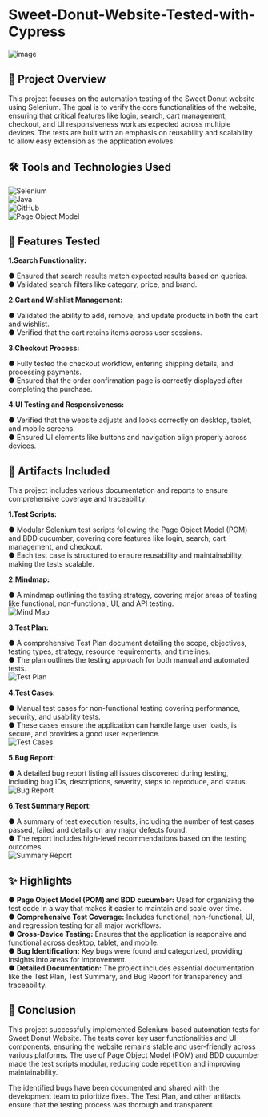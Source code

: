 # Sweet-Donut-Website-Tested-with-Cypress

![image](https://github.com/user-attachments/assets/fcb2c835-aa31-4ab0-ad83-1bb133b6c53e)


## 📌 Project Overview
This project focuses on the automation testing of the Sweet Donut website using Selenium. The goal is to verify the core functionalities of the website, ensuring that critical features like login, search, cart management, checkout, and UI responsiveness work as expected across multiple devices. The tests are built with an emphasis on reusability and scalability to allow easy extension as the application evolves.

## 🛠️ Tools and Technologies Used

![Selenium]( https://img.shields.io/badge/Cypress-Testing-blue) <br/>
![Java]( https://img.shields.io/badge/JavaScript-Language-yellow)  <br/>
![GitHub]( https://img.shields.io/badge/GitHub-Version_Control-4183CA)   <br/>
![Page Object Model]( https://img.shields.io/badge/Page_Object_Model-Framework-00A859)  <br/>

## 📂 Features Tested
**1.Search Functionality:**

&#x25CF;  Ensured that search results match expected results based on queries.  <br/>
&#x25CF;  Validated search filters like category, price, and brand.  <br/>

**2.Cart and Wishlist Management:**

&#x25CF;  Validated the ability to add, remove, and update products in both the cart and wishlist.  <br/>
&#x25CF;  Verified that the cart retains items across user sessions.  <br/>

**3.Checkout Process:**

&#x25CF;  Fully tested the checkout workflow, entering shipping details, and processing payments.  <br/>
&#x25CF;  Ensured that the order confirmation page is correctly displayed after completing the purchase.  <br/>

**4.UI Testing and Responsiveness:**

&#x25CF;  Verified that the website adjusts and looks correctly on desktop, tablet, and mobile screens.  <br/>
&#x25CF;  Ensured UI elements like buttons and navigation align properly across devices.  <br/>

## 📄 Artifacts Included

This project includes various documentation and reports to ensure comprehensive coverage and traceability: <br/>

**1.Test Scripts:**

&#x25CF; Modular Selenium test scripts following the Page Object Model (POM) and BDD cucumber, covering core features like login, search, cart management, and checkout. <br/>
&#x25CF; Each test case is structured to ensure reusability and maintainability, making the tests scalable.  <br/>

**2.Mindmap:**

&#x25CF; A mindmap outlining the testing strategy, covering major areas of testing like functional, non-functional, UI, and API testing. <br/>
![Mind Map](https://drive.google.com/file/d/14MuYO6YlQYqrErTzTeiPMEUtdbVJUYuV/view?usp=drive_link) <br/>

**3.Test Plan:**

&#x25CF; A comprehensive Test Plan document detailing the scope, objectives, testing types, strategy, resource requirements, and timelines. <br/>
&#x25CF; The plan outlines the testing approach for both manual and automated tests.  <br/>
![Test Plan](https://docs.google.com/document/d/1bRtZxd-2Xum98cZUfRjTCSiRWN66Tm48GOyQ0o6c8LM/edit?usp=drive_link) <br/>

**4.Test Cases:**

&#x25CF; Manual test cases for non-functional testing covering performance, security, and usability tests. <br/>
&#x25CF; These cases ensure the application can handle large user loads, is secure, and provides a good user experience.  <br/>
![Test Cases](https://drive.google.com/file/d/1h2t2ZOCTT8Q2qbTaggwp7Olz2IX7RpIZ/view?usp=drive_link) <br/>

**5.Bug Report:**

&#x25CF; A detailed bug report listing all issues discovered during testing, including bug IDs, descriptions, severity, steps to reproduce, and status. <br/>
![Bug Report](https://drive.google.com/file/d/1NchsExNUsney_-fHIYQPFnuyivxp69Co/view?usp=sharing)  <br/>

**6.Test Summary Report:**

&#x25CF; A summary of test execution results, including the number of test cases passed, failed and details on any major defects found. <br/>
&#x25CF; The report includes high-level recommendations based on the testing outcomes.  <br/>
![Summary Report](https://docs.google.com/document/d/1fh1fL9UGnDbrk_grt_KPwsoOApu9BddGXLb3GXWHmDg/edit?usp=drive_link)

## ✨ Highlights

&#x25CF; **Page Object Model (POM) and BDD cucumber:** Used for organizing the test code in a way that makes it easier to maintain and scale over time.<br/>
&#x25CF; **Comprehensive Test Coverage:** Includes functional, non-functional, UI, and regression testing for all major workflows.<br/>
&#x25CF; **Cross-Device Testing:** Ensures that the application is responsive and functional across desktop, tablet, and mobile.<br/>
&#x25CF; **Bug Identification:** Key bugs were found and categorized, providing insights into areas for improvement.<br/>
&#x25CF; **Detailed Documentation:** The project includes essential documentation like the Test Plan, Test Summary, and Bug Report for transparency and traceability.<br/>

## 📝 Conclusion

This project successfully implemented Selenium-based automation tests for Sweet Donut Website. The tests cover key user functionalities and UI components, ensuring the website remains stable and user-friendly across various platforms. The use of Page Object Model (POM) and BDD cucumber made the test scripts modular, reducing code repetition and improving maintainability.<br/>

The identified bugs have been documented and shared with the development team to prioritize fixes. The Test Plan, and other artifacts ensure that the testing process was thorough and transparent.<br/>
